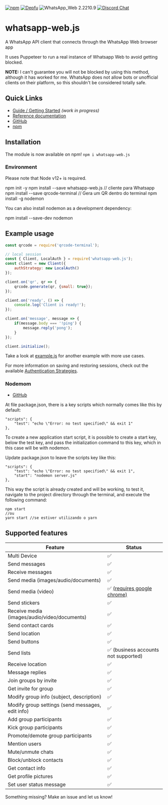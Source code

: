 [![npm](https://img.shields.io/npm/v/whatsapp-web.js.svg)](https://www.npmjs.com/package/whatsapp-web.js) [![Depfu](https://badges.depfu.com/badges/4a65a0de96ece65fdf39e294e0c8dcba/overview.svg)](https://depfu.com/github/pedroslopez/whatsapp-web.js?project_id=9765) ![WhatsApp_Web 2.2210.9](https://img.shields.io/badge/WhatsApp_Web-2.2210.9-brightgreen.svg) [![Discord Chat](https://img.shields.io/discord/698610475432411196.svg?logo=discord)](https://discord.gg/H7DqQs4)  

# whatsapp-web.js
A WhatsApp API client that connects through the WhatsApp Web browser app

It uses Puppeteer to run a real instance of Whatsapp Web to avoid getting blocked.

**NOTE:** I can't guarantee you will not be blocked by using this method, although it has worked for me. WhatsApp does not allow bots or unofficial clients on their platform, so this shouldn't be considered totally safe.

## Quick Links

* [Guide / Getting Started](https://wwebjs.dev/guide) _(work in progress)_
* [Reference documentation](https://docs.wwebjs.dev/)
* [GitHub](https://github.com/pedroslopez/whatsapp-web.js)
* [npm](https://npmjs.org/package/whatsapp-web.js)

## Installation

The module is now available on npm! `npm i whatsapp-web.js`

### Environment
Please note that Node v12+ is required.

npm init -y
npm install --save whatsapp-web.js // cliente para Whatsapp
npm install --save qrcode-terminal // Gera um QR dentro do terminal
npm install -g nodemon

You can also install nodemon as a development dependency:

npm install --save-dev nodemon

## Example usage

```js
const qrcode = require('qrcode-terminal');

// local session
const { Client, LocalAuth } = require('whatsapp-web.js');
const client = new Client({
    authStrategy: new LocalAuth()
});

client.on('qr', qr => {
    qrcode.generate(qr, {small: true});
});

client.on('ready', () => {
    console.log('Client is ready!');
});

client.on('message', message => {
	if(message.body === '!ping') {
		message.reply('pong');
	}
});

client.initialize();
```

Take a look at [example.js](https://github.com/pedroslopez/whatsapp-web.js/blob/master/example.js) for another example with more use cases.

For more information on saving and restoring sessions, check out the available [Authentication Strategies](https://wwebjs.dev/guide/authentication.html).

### Nodemom

* [GitHub](https://github.com/remy/nodemon)

At file package.json, there is a key scripts which normally comes like this by default:

```
"scripts": {
    "test": "echo \"Error: no test specified\" && exit 1"
},
```

To create a new application start script, it is possible to create a start key, below the test key, and pass the initialization command to this key, which in this case will be with nodemon.

Update package.json to leave the scripts key like this:

```
"scripts": {
    "test": "echo \"Error: no test specified\" && exit 1",
    "start": "nodemon server.js"
},
```

This way the script is already created and will be working, to test it, navigate to the project directory through the terminal, and execute the following command:

```
npm start
//ou
yarn start //se estiver utilizando o yarn
```

## Supported features

| Feature  | Status |
| ------------- | ------------- |
| Multi Device  | ✅  |
| Send messages  | ✅  |
| Receive messages  | ✅  |
| Send media (images/audio/documents)  | ✅  |
| Send media (video)  | ✅ [(requires google chrome)](https://wwebjs.dev/guide/handling-attachments.html#caveat-for-sending-videos-and-gifs)  |
| Send stickers | ✅ |
| Receive media (images/audio/video/documents)  | ✅  |
| Send contact cards | ✅ |
| Send location | ✅ |
| Send buttons | ✅ |
| Send lists | ✅ (business accounts not supported) |
| Receive location | ✅ | 
| Message replies | ✅ |
| Join groups by invite  | ✅ |
| Get invite for group  | ✅ |
| Modify group info (subject, description)  | ✅  |
| Modify group settings (send messages, edit info)  | ✅  |
| Add group participants  | ✅  |
| Kick group participants  | ✅  |
| Promote/demote group participants | ✅ |
| Mention users | ✅ |
| Mute/unmute chats | ✅ |
| Block/unblock contacts | ✅ |
| Get contact info | ✅ |
| Get profile pictures | ✅ |
| Set user status message | ✅ |

Something missing? Make an issue and let us know!